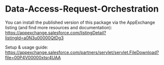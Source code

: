# Data-Access-Request-Orchestration

You can install the published version of this package via the AppExchange listing (and find more resources and documentation): https://appexchange.salesforce.com/listingDetail?listingId=a0N3u00000QtDg3

Setup & usage guide: https://appexchange.salesforce.com/partners/servlet/servlet.FileDownload?file=00P4V00000xtsr4UAA

